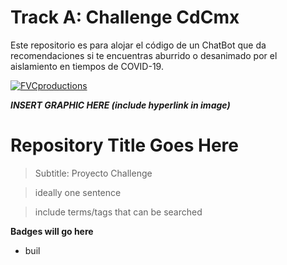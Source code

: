 # Track A: Challenge CdCmx
Este repositorio es para alojar el código de un ChatBot que da recomendaciones si te encuentras aburrido o desanimado por el aislamiento en tiempos de COVID-19.

<a href="http://fvcproductions.com"><img src="https://avatars1.githubusercontent.com/u/4284691?v=3&s=200" title="FVCproductions" alt="FVCproductions"></a>

<!-- [![FVCproductions](https://avatars1.githubusercontent.com/u/4284691?v=3&s=200)](http://fvcproductions.com) -->

***INSERT GRAPHIC HERE (include hyperlink in image)***

# Repository Title Goes Here

> Subtitle: Proyecto Challenge 

> ideally one sentence

> include terms/tags that can be searched

**Badges will go here**

- buil
